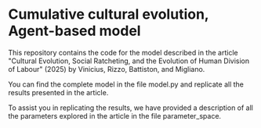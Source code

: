 # Cumulative cultural evolution, Agent-based model
This repository contains the code for the model described in the article "Cultural Evolution, Social Ratcheting, and the Evolution of Human Division of Labour" (2025) by Vinicius, Rizzo, Battiston, and Migliano.

You can find the complete model in the file model.py and replicate all the results presented in the article.

To assist you in replicating the results, we have provided a description of all the parameters explored in the article in the file parameter_space.
